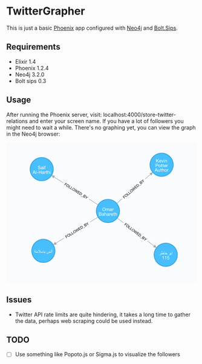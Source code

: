 # TwitterGrapher
This is just a basic [Phoenix](phoenixframework.org/) app configured with [Neo4j](https://neo4j.com/) and [Bolt.Sips](https://github.com/florinpatrascu/bolt_sips). 

## Requirements
* Elixir 1.4
* Phoenix 1.2.4
* Neo4j 3.2.0
* Bolt sips 0.3

## Usage
After running the Phoenix server, visit: localhost:4000/store-twitter-relations and enter your screen name. If you have a lot of followers you might need to wait a while. There's no graphing yet, you can view the graph in the Neo4j browser:

![neo4j-browser](screenshots/sample-graph.png)

## Issues
* Twitter API rate limits are quite hindering, it takes a long time to gather the data, perhaps web scraping could be used instead.

## TODO
* [ ] Use something like Popoto.js or Sigma.js to visualize the followers
